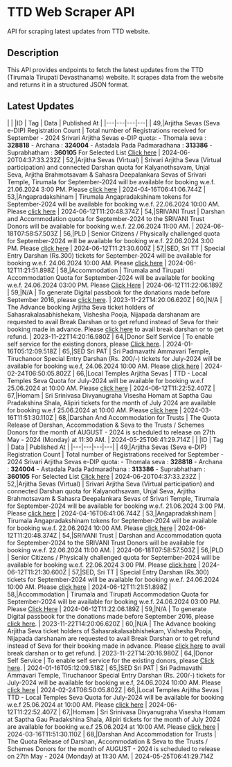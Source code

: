 # TTD Web Scraper API

API for scraping latest updates from TTD website.

## Description

This API provides endpoints to fetch the latest updates from the TTD (Tirumala Tirupati Devasthanams) website. It scrapes data from the website and returns it in a structured JSON format.
## Latest Updates
| | |ID | Tag | Data | Published At |
|---|---|---|---|
| 49,|Arjitha Sevas (Seva e-DIP) Registration Count | Total number of Registrations received for September - 2024 Srivari Arjitha Sevas e-DIP quota: - Thomala seva : **328818** - Archana : **324004** - Astadala Pada Padmaradhana : **313386** - Suprabhatham : **360105** For Selected List [Click here](https://ttdevasthanams.ap.gov.in/misc/images/v4/2024_06_20_EDIP_SELECTIONS.pdf) | 2024-06-20T04:37:33.232Z
| 52,|Arjitha Sevas (Virtual) | Srivari Arjitha Seva (Virtual participation) and connected Darshan quota for Kalyanothsavam, Unjal Seva, Arjitha Brahmotsavam & Sahasra Deepalankara Sevas of Srivari Temple, Tirumala for September-2024 will be available for booking w.e.f. 21.06.2024 3:00 PM. Please [click here](/virtual-seva/seva-instructions?templeName=%27Srivari%20Temple%27&flowIdentifier=virtual-seva&flow=virtual-seva) | 2024-04-16T06:41:06.744Z
| 53,|Angapradakshinam | Tirumala Angapradakshinam tokens for September-2024 will be available for booking w.e.f. 22.06.2024 10:00 AM. Please [click here](/apd/slot-booking?flow=apd&flowIdentifier=apd) | 2024-06-12T11:20:48.374Z
| 54,|SRIVANI Trust | Darshan and Accommodation quota for September-2024 to the SRIVANI Trust Donors will be available for booking w.e.f. 22.06.2024 11:00 AM. | 2024-06-18T07:58:57.503Z
| 56,|PLD | Senior Citizens / Physically challenged quota for September-2024 will be available for booking w.e.f. 22.06.2024 3:00 PM. Please [click here](/pld/slot-booking?flow=pld&flowIdentifier=pld) | 2024-06-12T11:21:30.600Z
| 57,|SED, Sri TT | Special Entry Darshan (Rs.300) tickets for September-2024 will be available for booking w.e.f. 24.06.2024 10:00 AM. Please [click here](/slot-booking?flow=sed&flowIdentifier=sed) | 2024-06-12T11:21:51.898Z
| 58,|Accommodation | Tirumala and Tirupati Accommodation Quota for September-2024 will be available for booking w.e.f. 24.06.2024 03:00 PM. Please [Click Here](/accommodation/instructions?flow=acc&flowIdentifier=acc) | 2024-06-12T11:22:06.189Z
| 59,|N/A | To generate Digital passbook for the donations made before September 2016, please [click here](https://tirupatibalaji.ap.gov.in/#/donorPassbook). | 2023-11-22T14:20:06.620Z
| 60,|N/A | The Advance booking Arjitha Seva ticket holders of Sahasrakalasabhishekam, Vishesha Pooja, Nijapada darshanam are requested to avail Break Darshan or to get refund instead of Seva for their booking made in advance. Please [click here](https://arjithaseva.tirupatibalaji.ap.gov.in/#/) to avail break darshan or to get refund. | 2023-11-22T14:20:16.980Z
| 64,|Donor Self Service | To enable self service for the existing donors, please [Click here](https://tirupatibalaji.ap.gov.in/#/donorSelfservice). | 2024-01-16T05:12:09.518Z
| 65,|SED Sri PAT | Sri Padmavathi Ammavari Temple, Tiruchanoor Special Entry Darshan (Rs. 200/-) tickets for July-2024 will be available for booking w.e.f, 24.06.2024 10:00 AM. Please [click here](/spat/slot-booking?flow=spat&flowIdentifier=spat) | 2024-02-24T06:50:05.802Z
| 66,|Local Temples Arjitha Sevas | TTD - Local Temples Seva Quota for July-2024 will be available for booking w.e.f 25.06.2024 at 10:00 AM. Please [click here](/arjitha-seva/slot-booking?section=pilgrim-details&flowIdentifier=arjitha-seva&templeName=Sri%20Padmavathi%20Ammavari%20Temple&sevaName=All) | 2024-06-12T11:22:52.407Z
| 67,|Homam | Sri Srinivasa Divyanugraha Visesha Homam at Saptha Gau Pradakshina Shala, Alipiri tickets for the month of July 2024 are available for booking w.e.f 25.06.2024 at 10:00 AM. Please [click here](/arjitha-seva/slot-booking?section=pilgrim-details&flowIdentifier=arjitha-seva&templeName=Sapthagiri%20Gau%20Pradakshina%20Shala&sevaName=Sri%20Srinivasa%20Divyaanugraha%20Homam) | 2024-03-16T11:51:30.110Z
| 68,|Darshan And Accommodation for Trusts | The Quota Release of Darshan, Accommodation & Seva to the Trusts / Schemes Donors for the month of AUGUST - 2024 is scheduled to release on 27th May - 2024 (Monday) at 11:30 AM. | 2024-05-25T06:41:29.714Z
| | |ID | Tag | Data | Published At |
|---|---|---|---|
| 49,|Arjitha Sevas (Seva e-DIP) Registration Count | Total number of Registrations received for September - 2024 Srivari Arjitha Sevas e-DIP quota: - Thomala seva : **328818** - Archana : **324004** - Astadala Pada Padmaradhana : **313386** - Suprabhatham : **360105** For Selected List [Click here](https://ttdevasthanams.ap.gov.in/misc/images/v4/2024_06_20_EDIP_SELECTIONS.pdf) | 2024-06-20T04:37:33.232Z
| 52,|Arjitha Sevas (Virtual) | Srivari Arjitha Seva (Virtual participation) and connected Darshan quota for Kalyanothsavam, Unjal Seva, Arjitha Brahmotsavam & Sahasra Deepalankara Sevas of Srivari Temple, Tirumala for September-2024 will be available for booking w.e.f. 21.06.2024 3:00 PM. Please [click here](/virtual-seva/seva-instructions?templeName=%27Srivari%20Temple%27&flowIdentifier=virtual-seva&flow=virtual-seva) | 2024-04-16T06:41:06.744Z
| 53,|Angapradakshinam | Tirumala Angapradakshinam tokens for September-2024 will be available for booking w.e.f. 22.06.2024 10:00 AM. Please [click here](/apd/slot-booking?flow=apd&flowIdentifier=apd) | 2024-06-12T11:20:48.374Z
| 54,|SRIVANI Trust | Darshan and Accommodation quota for September-2024 to the SRIVANI Trust Donors will be available for booking w.e.f. 22.06.2024 11:00 AM. | 2024-06-18T07:58:57.503Z
| 56,|PLD | Senior Citizens / Physically challenged quota for September-2024 will be available for booking w.e.f. 22.06.2024 3:00 PM. Please [click here](/pld/slot-booking?flow=pld&flowIdentifier=pld) | 2024-06-12T11:21:30.600Z
| 57,|SED, Sri TT | Special Entry Darshan (Rs.300) tickets for September-2024 will be available for booking w.e.f. 24.06.2024 10:00 AM. Please [click here](/slot-booking?flow=sed&flowIdentifier=sed) | 2024-06-12T11:21:51.898Z
| 58,|Accommodation | Tirumala and Tirupati Accommodation Quota for September-2024 will be available for booking w.e.f. 24.06.2024 03:00 PM. Please [Click Here](/accommodation/instructions?flow=acc&flowIdentifier=acc) | 2024-06-12T11:22:06.189Z
| 59,|N/A | To generate Digital passbook for the donations made before September 2016, please [click here](https://tirupatibalaji.ap.gov.in/#/donorPassbook). | 2023-11-22T14:20:06.620Z
| 60,|N/A | The Advance booking Arjitha Seva ticket holders of Sahasrakalasabhishekam, Vishesha Pooja, Nijapada darshanam are requested to avail Break Darshan or to get refund instead of Seva for their booking made in advance. Please [click here](https://arjithaseva.tirupatibalaji.ap.gov.in/#/) to avail break darshan or to get refund. | 2023-11-22T14:20:16.980Z
| 64,|Donor Self Service | To enable self service for the existing donors, please [Click here](https://tirupatibalaji.ap.gov.in/#/donorSelfservice). | 2024-01-16T05:12:09.518Z
| 65,|SED Sri PAT | Sri Padmavathi Ammavari Temple, Tiruchanoor Special Entry Darshan (Rs. 200/-) tickets for July-2024 will be available for booking w.e.f, 24.06.2024 10:00 AM. Please [click here](/spat/slot-booking?flow=spat&flowIdentifier=spat) | 2024-02-24T06:50:05.802Z
| 66,|Local Temples Arjitha Sevas | TTD - Local Temples Seva Quota for July-2024 will be available for booking w.e.f 25.06.2024 at 10:00 AM. Please [click here](/arjitha-seva/slot-booking?section=pilgrim-details&flowIdentifier=arjitha-seva&templeName=Sri%20Padmavathi%20Ammavari%20Temple&sevaName=All) | 2024-06-12T11:22:52.407Z
| 67,|Homam | Sri Srinivasa Divyanugraha Visesha Homam at Saptha Gau Pradakshina Shala, Alipiri tickets for the month of July 2024 are available for booking w.e.f 25.06.2024 at 10:00 AM. Please [click here](/arjitha-seva/slot-booking?section=pilgrim-details&flowIdentifier=arjitha-seva&templeName=Sapthagiri%20Gau%20Pradakshina%20Shala&sevaName=Sri%20Srinivasa%20Divyaanugraha%20Homam) | 2024-03-16T11:51:30.110Z
| 68,|Darshan And Accommodation for Trusts | The Quota Release of Darshan, Accommodation & Seva to the Trusts / Schemes Donors for the month of AUGUST - 2024 is scheduled to release on 27th May - 2024 (Monday) at 11:30 AM. | 2024-05-25T06:41:29.714Z
